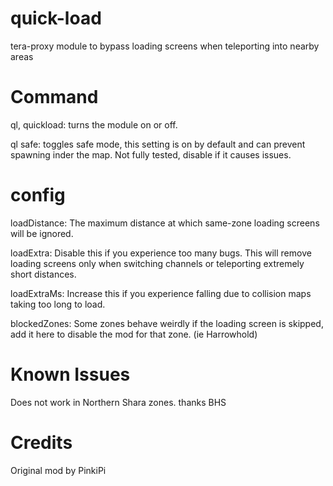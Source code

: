 # quick-load
tera-proxy module to bypass loading screens when teleporting into nearby areas

# Command
ql, quickload: turns the module on or off.

ql safe: toggles safe mode, this setting is on by default and can prevent spawning inder the map. Not fully tested, disable if it causes issues.

# config
loadDistance: The maximum distance at which same-zone loading screens will be ignored.

loadExtra: Disable this if you experience too many bugs. This will remove loading screens only when switching channels or teleporting extremely short distances.

loadExtraMs: Increase this if you experience falling due to collision maps taking too long to load.

blockedZones: Some zones behave weirdly if the loading screen is skipped, add it here to disable the mod for that zone. (ie Harrowhold)


# Known Issues
Does not work in Northern Shara zones. thanks BHS

# Credits
Original mod by PinkiPi